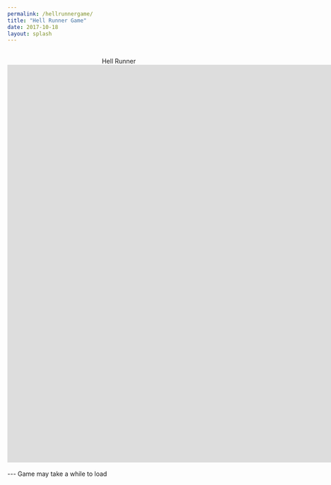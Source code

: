 ```yaml
---
permalink: /hellrunnergame/
title: "Hell Runner Game"
date: 2017-10-18
layout: splash
---
```

<center>
  <br>Hell Runner<br>
   <iframe src="https://jjrwalker.github.io/assets/unity/hell_runner/index.html" style="border:0px #000000 none;" name="Game name"            scrolling="no" frameborder="1" marginheight="0px" marginwidth="0px" height="900px" width="1600px"></iframe>
  <br><br>
</center>
---
Game may take a while to load
